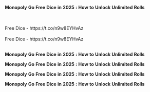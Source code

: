<strong>Monopoly</strong> <strong>Go</strong> <strong>Free</strong> <strong>Dice</strong> <strong>in</strong> <strong>2025</strong> <strong>:</strong> <strong>How</strong> <strong>to</strong> <strong>Unlock</strong> <strong>Unlimited</strong> <strong>Rolls</strong>

<br>
<br>Free Dice - https://t.co/n9w8EYHvAz
<br>
<br>Free Dice - https://t.co/n9w8EYHvAz
<br>
<br>

<strong>Monopoly</strong> <strong>Go</strong> <strong>Free</strong> <strong>Dice</strong> <strong>in</strong> <strong>2025</strong> <strong>:</strong> <strong>How</strong> <strong>to</strong> <strong>Unlock</strong> <strong>Unlimited</strong> <strong>Rolls</strong>

<strong>Monopoly</strong> <strong>Go</strong> <strong>Free</strong> <strong>Dice</strong> <strong>in</strong> <strong>2025</strong> <strong>:</strong> <strong>How</strong> <strong>to</strong> <strong>Unlock</strong> <strong>Unlimited</strong> <strong>Rolls</strong>

<strong>Monopoly</strong> <strong>Go</strong> <strong>Free</strong> <strong>Dice</strong> <strong>in</strong> <strong>2025</strong> <strong>:</strong> <strong>How</strong> <strong>to</strong> <strong>Unlock</strong> <strong>Unlimited</strong> <strong>Rolls</strong>

<strong>Monopoly</strong> <strong>Go</strong> <strong>Free</strong> <strong>Dice</strong> <strong>in</strong> <strong>2025</strong> <strong>:</strong> <strong>How</strong> <strong>to</strong> <strong>Unlock</strong> <strong>Unlimited</strong> <strong>Rolls</strong>
